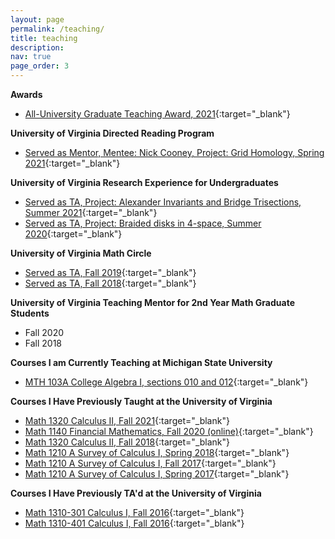 ```yaml
---
layout: page
permalink: /teaching/
title: teaching
description:
nav: true
page_order: 3
---
```


**Awards**
- [All-University Graduate Teaching Award, 2021](https://math.virginia.edu/2021/04/GTA-Awards/){:target="_blank"}

**University of Virginia Directed Reading Program**
- [Served as Mentor, Mentee: Nick Cooney, Project: Grid Homology, Spring 2021](https://math.virginia.edu/drp/){:target="_blank"}

**University of Virginia Research Experience for Undergraduates**
- [Served as TA, Project: Alexander Invariants and Bridge Trisections, Summer 2021](https://uva.theopenscholar.com/reu/program){:target="_blank"}
- [Served as TA, Project: Braided disks in 4-space, Summer 2020](https://uva.theopenscholar.com/ken-ono/reu-archives-2020s-archive-2020){:target="_blank"}

**University of Virginia Math Circle**
- [Served as TA, Fall 2019](https://math.virginia.edu/2017/11/math-circle/){:target="_blank"}
- [Served as TA, Fall 2018](https://math.virginia.edu/2017/11/math-circle/){:target="_blank"}

**University of Virginia Teaching Mentor for 2nd Year Math Graduate Students**
- Fall 2020
- Fall 2018

**Courses I am Currently Teaching at Michigan State University**
- [MTH 103A College Algebra I, sections 010 and 012](https://reg.msu.edu/Courses/Search.aspx?SubjectCode=mth&Term=current&CourseNumber=103A#Results){:target="_blank"}

**Courses I Have Previously Taught at the University of Virginia**
- [Math 1320 Calculus II, Fall 2021](https://louslist.org/sectiontip.php?Semester=1218&ClassNumber=13269){:target="_blank"}
- [Math 1140 Financial Mathematics, Fall 2020 (online)](https://louslist.org/sectiontip.php?Semester=1208&ClassNumber=15477){:target="_blank"}
- [Math 1320 Calculus II, Fall 2018](https://louslist.org/sectiontip.php?Semester=1188&ClassNumber=10416){:target="_blank"}
- [Math 1210 A Survey of Calculus I, Spring 2018](https://louslist.org/sectiontip.php?Semester=1182&ClassNumber=11123){:target="_blank"}
- [Math 1210 A Survey of Calculus I, Fall 2017](https://louslist.org/sectiontip.php?Semester=1178&ClassNumber=10455){:target="_blank"}
- [Math 1210 A Survey of Calculus I, Spring 2017](https://louslist.org/sectiontip.php?Semester=1172&ClassNumber=10769){:target="_blank"}

**Courses I Have Previously TA'd at the University of Virginia**
- [Math 1310-301 Calculus I, Fall 2016](https://louslist.org/sectiontip.php?Semester=1168&ClassNumber=10804){:target="_blank"}
- [Math 1310-401 Calculus I, Fall 2016](https://louslist.org/sectiontip.php?Semester=1168&ClassNumber=10805){:target="_blank"}
